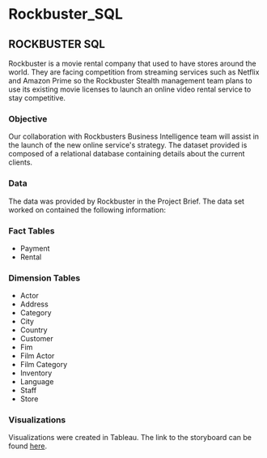 # Rockbuster_SQL
## ROCKBUSTER SQL
Rockbuster is a movie rental company that used to have stores around the world. They are facing competition from streaming services such as Netflix and Amazon Prime so the Rockbuster Stealth management team plans to use its existing movie licenses to launch an online video rental service to stay competitive.

### Objective
Our collaboration with Rockbusters Business Intelligence team will assist in the launch of the new online service's strategy. The dataset provided is composed of a relational database containing details about the current clients.

### Data
The data was provided by Rockbuster in the Project Brief. The data set worked on contained the following information:

### Fact Tables
- Payment
- Rental

### Dimension Tables
- Actor
- Address
- Category
- City
- Country
- Customer
- Fim
- Film Actor
- Film Category
- Inventory
- Language
- Staff
- Store

### Visualizations
Visualizations were created in Tableau. The link to the storyboard can be found [here](https://public.tableau.com/app/profile/borbala.domotorfy).
